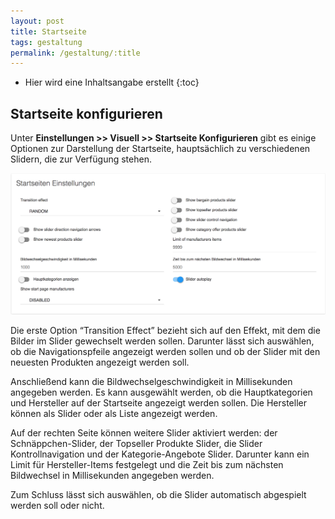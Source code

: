 ```yaml
---
layout: post
title: Startseite
tags: gestaltung
permalink: /gestaltung/:title
---
```



+ Hier wird eine Inhaltsangabe erstellt
{:toc}


## Startseite konfigurieren


Unter **Einstellungen >> Visuell >> Startseite Konfigurieren** gibt es einige Optionen zur Darstellung der Startseite, hauptsächlich zu verschiedenen Slidern, die zur Verfügung stehen.


![Startseite]


Die erste Option “Transition Effect” bezieht sich auf den Effekt, mit dem die Bilder im Slider gewechselt werden sollen. Darunter lässt sich auswählen, ob die Navigationspfeile angezeigt werden sollen und ob der Slider mit den neuesten Produkten angezeigt werden soll. 


Anschließend kann die Bildwechselgeschwindigkeit in Millisekunden angegeben werden. Es kann ausgewählt werden, ob die Hauptkategorien und Hersteller auf der Startseite angezeigt werden sollen. Die Hersteller können als Slider oder als Liste angezeigt werden.


Auf der rechten Seite können weitere Slider aktiviert werden: der Schnäppchen-Slider, der Topseller Produkte Slider, die Slider Kontrollnavigation und der Kategorie-Angebote Slider. Darunter kann ein Limit für Hersteller-Items festgelegt und die Zeit bis zum nächsten Bildwechsel in Millisekunden angegeben werden.


Zum Schluss lässt sich auswählen, ob die Slider automatisch abgespielt werden soll oder nicht. 




[Startseite]: /img/Startseite.png
